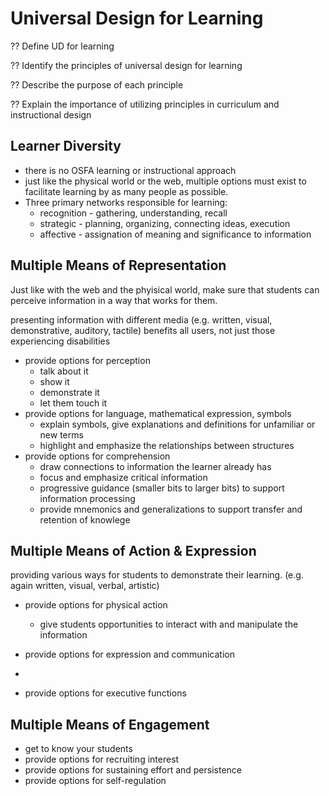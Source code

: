 # Universal Design for Learning

?? Define UD for learning

?? Identify the principles of universal design for learning

?? Describe the purpose of each principle

?? Explain the importance of utilizing principles in curriculum and instructional design

## Learner Diversity

- there is no OSFA learning or instructional approach
- just like the physical world or the web, multiple options must exist to facilitate learning by as many people as possible.
- Three primary networks responsible for learning:
  - recognition - gathering, understanding, recall
  - strategic - planning, organizing, connecting ideas, execution
  - affective - assignation of meaning and significance to information

## Multiple Means of Representation

Just like with the web and the phyisical world, make sure that students can perceive information in a way that works for them.

presenting information with different media (e.g. written, visual, demonstrative, auditory, tactile) benefits all users, not just those experiencing disabilities

- provide options for perception
  - talk about it
  - show it
  - demonstrate it
  - let them touch it
- provide options for language, mathematical expression, symbols
  - explain symbols, give explanations and definitions for unfamiliar or new terms
  - highlight and emphasize the relationships between structures
- provide options for comprehension
  - draw connections to information the learner already has
  - focus and emphasize critical information
  - progressive guidance (smaller bits to larger bits) to support information processing
  - provide mnemonics and generalizations to support transfer and retention of knowlege

## Multiple Means of Action & Expression

providing various ways for students to demonstrate their learning. (e.g. again written, visual, verbal, artistic)

- provide options for physical action
  - give students opportunities to interact with and manipulate the information

- provide options for expression and communication
-

- provide options for executive functions

## Multiple Means of Engagement

- get to know your students
- provide options for recruiting interest
- provide options for sustaining effort and persistence
- provide options for self-regulation

